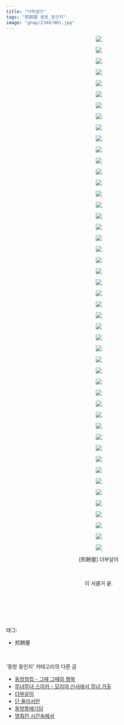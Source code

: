 ```yaml
---
title: "더부살이"
tags: "煎餅屋 동방_동인지"
image: "ghap/2344/001.jpg"
---
```

<div class="article">
<p style="text-align: center; clear: none; float: none;"><img src="{{ site.nasurl }}/ghap/2344/001.jpg"/></p>
<p style="text-align: center; clear: none; float: none;"><img src="{{ site.nasurl }}/ghap/2344/002.jpg"/></p>
<p style="text-align: center; clear: none; float: none;"><img src="{{ site.nasurl }}/ghap/2344/003.jpg"/></p>
<p style="text-align: center; clear: none; float: none;"><img src="{{ site.nasurl }}/ghap/2344/004.jpg"/></p>
<p style="text-align: center; clear: none; float: none;"><img src="{{ site.nasurl }}/ghap/2344/005.jpg"/></p>
<p style="text-align: center; clear: none; float: none;"><img src="{{ site.nasurl }}/ghap/2344/006.jpg"/></p>
<p style="text-align: center; clear: none; float: none;"><img src="{{ site.nasurl }}/ghap/2344/007.jpg"/></p>
<p style="text-align: center; clear: none; float: none;"><img src="{{ site.nasurl }}/ghap/2344/008.jpg"/></p>
<p style="text-align: center; clear: none; float: none;"><img src="{{ site.nasurl }}/ghap/2344/009.jpg"/></p>
<p style="text-align: center; clear: none; float: none;"><img src="{{ site.nasurl }}/ghap/2344/010.jpg"/></p>
<p style="text-align: center; clear: none; float: none;"><img src="{{ site.nasurl }}/ghap/2344/011.jpg"/></p>
<p style="text-align: center; clear: none; float: none;"><img src="{{ site.nasurl }}/ghap/2344/012.jpg"/></p>
<p style="text-align: center; clear: none; float: none;"><img src="{{ site.nasurl }}/ghap/2344/013.jpg"/></p>
<p style="text-align: center; clear: none; float: none;"><img src="{{ site.nasurl }}/ghap/2344/014.jpg"/></p>
<p style="text-align: center; clear: none; float: none;"><img src="{{ site.nasurl }}/ghap/2344/015.jpg"/></p>
<p style="text-align: center; clear: none; float: none;"><img src="{{ site.nasurl }}/ghap/2344/016.jpg"/></p>
<p style="text-align: center; clear: none; float: none;"><img src="{{ site.nasurl }}/ghap/2344/017.jpg"/></p>
<p style="text-align: center; clear: none; float: none;"><img src="{{ site.nasurl }}/ghap/2344/018.jpg"/></p>
<p style="text-align: center; clear: none; float: none;"><img src="{{ site.nasurl }}/ghap/2344/019.jpg"/></p>
<p style="text-align: center; clear: none; float: none;"><img src="{{ site.nasurl }}/ghap/2344/020.jpg"/></p>
<p style="text-align: center; clear: none; float: none;"><img src="{{ site.nasurl }}/ghap/2344/021.jpg"/></p>
<p style="text-align: center; clear: none; float: none;"><img src="{{ site.nasurl }}/ghap/2344/022.jpg"/></p>
<p style="text-align: center; clear: none; float: none;"><img src="{{ site.nasurl }}/ghap/2344/023.jpg"/></p>
<p style="text-align: center; clear: none; float: none;"><img src="{{ site.nasurl }}/ghap/2344/024.jpg"/></p>
<p style="text-align: center; clear: none; float: none;"><img src="{{ site.nasurl }}/ghap/2344/025.jpg"/></p>
<p style="text-align: center; clear: none; float: none;"><img src="{{ site.nasurl }}/ghap/2344/026.jpg"/></p>
<p style="text-align: center; clear: none; float: none;"><img src="{{ site.nasurl }}/ghap/2344/027.jpg"/></p>
<p style="text-align: center; clear: none; float: none;"><img src="{{ site.nasurl }}/ghap/2344/028.jpg"/></p>
<p style="text-align: center; clear: none; float: none;"><img src="{{ site.nasurl }}/ghap/2344/029.jpg"/></p>
<p style="text-align: center; clear: none; float: none;"><img src="{{ site.nasurl }}/ghap/2344/030.jpg"/></p>
<p style="text-align: center; clear: none; float: none;"><img src="{{ site.nasurl }}/ghap/2344/031.jpg"/></p>
<p style="text-align: center; clear: none; float: none;"><img src="{{ site.nasurl }}/ghap/2344/032.jpg"/></p>
<p style="text-align: center; clear: none; float: none;"><img src="{{ site.nasurl }}/ghap/2344/033.jpg"/></p>
<p style="text-align: center; clear: none; float: none;"><img src="{{ site.nasurl }}/ghap/2344/034.jpg"/></p>
<p style="text-align: center; clear: none; float: none;"><img src="{{ site.nasurl }}/ghap/2344/035.jpg"/></p>
<p style="text-align: center; clear: none; float: none;"><img src="{{ site.nasurl }}/ghap/2344/036.jpg"/></p>
<p style="text-align: center; clear: none; float: none;"><img src="{{ site.nasurl }}/ghap/2344/037.jpg"/></p>
<p style="text-align: center; clear: none; float: none;"></p>
<p style="text-align: center; clear: none; float: none;"><img src="{{ site.nasurl }}/ghap/2344/038.jpg"/></p>
<p style="text-align: center; clear: none; float: none;"><img src="{{ site.nasurl }}/ghap/2344/039.jpg"/></p>
<p style="text-align: center; clear: none; float: none;"><img src="{{ site.nasurl }}/ghap/2344/040.jpg"/></p>
<p style="text-align: center; clear: none; float: none;"><img src="{{ site.nasurl }}/ghap/2344/041.jpg"/></p>
<p style="text-align: center; clear: none; float: none;"><img src="{{ site.nasurl }}/ghap/2344/042.jpg"/></p>
<p style="text-align: center; clear: none; float: none;"><img src="{{ site.nasurl }}/ghap/2344/043.jpg"/></p>
<p style="text-align: center; clear: none; float: none;"><img src="{{ site.nasurl }}/ghap/2344/044.jpg"/></p>
<p style="text-align: center; clear: none; float: none;"><img src="{{ site.nasurl }}/ghap/2344/045.jpg"/></p>
<p style="text-align: center; clear: none; float: none;"><img src="{{ site.nasurl }}/ghap/2344/046.jpg"/></p>
<p style="text-align: center; clear: none; float: none;"><img src="{{ site.nasurl }}/ghap/2344/047.jpg"/></p>
<p style="text-align: center; clear: none; float: none;">[煎餅屋] 더부살이</p>
<p style="text-align: center; clear: none; float: none;"><br/></p>
<p style="text-align: center; clear: none; float: none;">이 서클거 끝.</p>
<p style="text-align: center; clear: none; float: none;"><br/></p>
<p><br/></p>
</div><br/>
<div class="tagTrail">
<p>태그: </p>
<ul>
<li>煎餅屋</li>
</ul>
</div><br/>
<div class="another">
<p>'동방 동인지' 카테고리의 다른 글</p>
<ul>
<li><a href="/2016-09-25-ghap_2346">동방청첩 - 그때 그때의 행복</a></li>
<li><a href="/2016-09-25-ghap_2345">무녀무녀 스이카 - 모리야 신사에서 무녀 가출</a></li>
<li><a href="/2016-09-25-ghap_2344">더부살이</a></li>
<li><a href="/2016-09-25-ghap_2343">단 둘이서만</a></li>
<li><a href="/2016-09-25-ghap_2341">동방똥배기담</a></li>
<li><a href="/2016-09-25-ghap_2339">멈춰진 시간속에서</a></li>
</ul>
</div><br/>
<div class="cb_module cb_fluid">
<div class="cb_wrt cb_profile">
</div><!-- commentList close -->
</div><br/>
